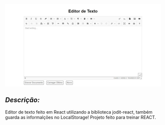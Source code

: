 <img src="Capturar.JPG">

*<h2>Descrição:</h2>*
<p>
Editor de texto feito em React utilizando a biblioteca jodit-react, também guarda as informalções no LocalStorage!
Projeto feito para treinar REACT.
</p>